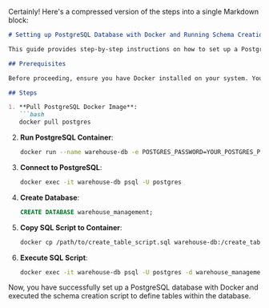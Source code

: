 Certainly! Here's a compressed version of the steps into a single Markdown block:

```markdown
# Setting up PostgreSQL Database with Docker and Running Schema Creation Script

This guide provides step-by-step instructions on how to set up a PostgreSQL database using Docker, create a database named "warehouse-management", and execute a schema creation script to define tables within the database.

## Prerequisites

Before proceeding, ensure you have Docker installed on your system. You can download and install Docker from [Docker's official website](https://www.docker.com/get-started).

## Steps

1. **Pull PostgreSQL Docker Image**:  
   ```bash
   docker pull postgres
   ```

2. **Run PostgreSQL Container**:  
   ```bash
   docker run --name warehouse-db -e POSTGRES_PASSWORD=YOUR_POSTGRES_PASSWORD -d -p 5432:5432 postgres
   ```

3. **Connect to PostgreSQL**:  
   ```bash
   docker exec -it warehouse-db psql -U postgres
   ```

4. **Create Database**:  
   ```sql
   CREATE DATABASE warehouse_management;
   ```

5. **Copy SQL Script to Container**:  
   ```bash
   docker cp /path/to/create_table_script.sql warehouse-db:/create_table_script.sql
   ```

6. **Execute SQL Script**:  
   ```bash
   docker exec -it warehouse-db psql -U postgres -d warehouse_management -f create_table_script.sql
   ```

Now, you have successfully set up a PostgreSQL database with Docker and executed the schema creation script to define tables within the database.
```